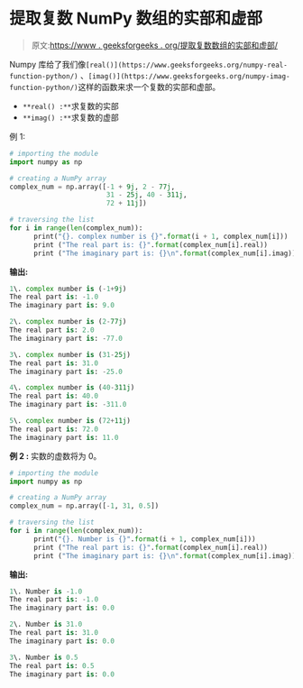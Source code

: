 # 提取复数 NumPy 数组的实部和虚部

> 原文:[https://www . geeksforgeeks . org/提取复数数组的实部和虚部/](https://www.geeksforgeeks.org/extracting-the-real-and-imaginary-parts-of-an-numpy-array-of-complex-numbers/)

Numpy 库给了我们像`[real()](https://www.geeksforgeeks.org/numpy-real-function-python/)` 、`[imag()](https://www.geeksforgeeks.org/numpy-imag-function-python/)`这样的函数来求一个复数的实部和虚部。

*   `**real() :**`求复数的实部
*   `**imag() :**`求复数的虚部

例 1:

```py
# importing the module
import numpy as np

# creating a NumPy array
complex_num = np.array([-1 + 9j, 2 - 77j,
                        31 - 25j, 40 - 311j,
                        72 + 11j])

# traversing the list
for i in range(len(complex_num)):
      print("{}. complex number is {}".format(i + 1, complex_num[i]))
      print ("The real part is: {}".format(complex_num[i].real))
      print ("The imaginary part is: {}\n".format(complex_num[i].imag))
```

**输出:**

```py
1\. complex number is (-1+9j)
The real part is: -1.0
The imaginary part is: 9.0

2\. complex number is (2-77j)
The real part is: 2.0
The imaginary part is: -77.0

3\. complex number is (31-25j)
The real part is: 31.0
The imaginary part is: -25.0

4\. complex number is (40-311j)
The real part is: 40.0
The imaginary part is: -311.0

5\. complex number is (72+11j)
The real part is: 72.0
The imaginary part is: 11.0

```

**例 2 :** 实数的虚数将为 0。

```py
# importing the module
import numpy as np

# creating a NumPy array
complex_num = np.array([-1, 31, 0.5])

# traversing the list
for i in range(len(complex_num)):
      print("{}. Number is {}".format(i + 1, complex_num[i]))
      print ("The real part is: {}".format(complex_num[i].real))
      print ("The imaginary part is: {}\n".format(complex_num[i].imag))
```

**输出:**

```py
1\. Number is -1.0
The real part is: -1.0
The imaginary part is: 0.0

2\. Number is 31.0
The real part is: 31.0
The imaginary part is: 0.0

3\. Number is 0.5
The real part is: 0.5
The imaginary part is: 0.0

```